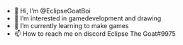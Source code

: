 - 👋 Hi, I’m @EclipseGoatBoi
- 👀 I’m interested in gamedevelopment and drawing
- 🌱 I’m currently learning to make games
- 📫 How to reach me on discord Eclipse The Goat#9975

<!---
EclipseGoatBoi/EclipseGoatBoi is a ✨ special ✨ repository because its `README.md` (this file) appears on your GitHub profile.
You can click the Preview link to take a look at your changes.
--->
